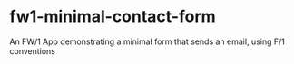 # fw1-minimal-contact-form
An FW/1 App demonstrating a minimal form that sends an email, using F/1 conventions
